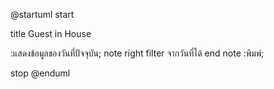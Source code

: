 @startuml
start

title Guest in House

:แสดงข้อมูลของวันที่ปัจจุบัน;
note right
filter จากวันที่ได้
end note
:พิมพ์;

stop
@enduml



